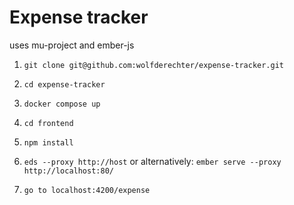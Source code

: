 # Expense tracker

uses mu-project and ember-js

1. `git clone git@github.com:wolfderechter/expense-tracker.git`

2. `cd expense-tracker`

3. `docker compose up`

4. `cd frontend`

5. `npm install`

6. `eds --proxy http://host` or alternatively: `ember serve --proxy http://localhost:80/`

7. `go to localhost:4200/expense`
